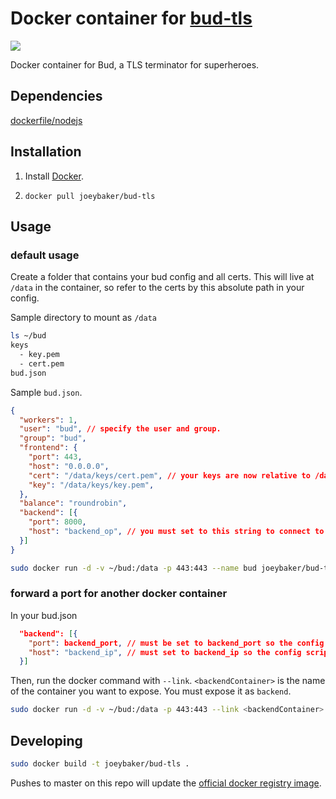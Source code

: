 # Docker container for [bud-tls](https://github.com/indutny/bud)

![](http://dockeri.co/image/joeybaker/bud-tls)

Docker container for Bud, a TLS terminator for superheroes.

## Dependencies

[dockerfile/nodejs](https://github.com/dockerfile/nodejs)

## Installation

1. Install [Docker](https://www.docker.io/).

2. `docker pull joeybaker/bud-tls`

## Usage
### default usage
Create a folder that contains your bud config and all certs. This will live at `/data` in the container, so refer to the certs by this absolute path in your config.

Sample directory to mount as `/data`
```bash
ls ~/bud
keys
  - key.pem
  - cert.pem
bud.json
```

Sample `bud.json`.
```json
{
  "workers": 1,
  "user": "bud", // specify the user and group.
  "group": "bud",
  "frontend": {
    "port": 443,
    "host": "0.0.0.0",
    "cert": "/data/keys/cert.pem", // your keys are now relative to /data
    "key": "/data/keys/key.pem",
  },
  "balance": "roundrobin",
  "backend": [{
    "port": 8000,
    "host": "backend_op", // you must set to this string to connect to the docker host
  }]
}
```

```bash
sudo docker run -d -v ~/bud:/data -p 443:443 --name bud joeybaker/bud-tls
```

### forward a port for another docker container
In your bud.json
```json
  "backend": [{
    "port": backend_port, // must be set to backend_port so the config script can dynamicall replace with the other container's port
    "host": "backend_ip", // must set to backend_ip so the config script can dynamically replace this with the other container's ip
  }]
```

Then, run the docker command with `--link`. `<backendContainer>` is the name of the container you want to expose. You must expose it as `backend`.
```bash
sudo docker run -d -v ~/bud:/data -p 443:443 --link <backendContainer>:backend --name bud joeybaker/bud-tls
```

## Developing
```bash
sudo docker build -t joeybaker/bud-tls .
```

Pushes to master on this repo will update the [official docker registry image](https://registry.hub.docker.com/u/joeybaker/bud-tls/).
